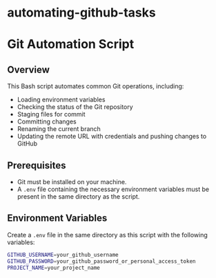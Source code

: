 # automating-github-tasks

# Git Automation Script

## Overview

This Bash script automates common Git operations, including:
- Loading environment variables
- Checking the status of the Git repository
- Staging files for commit
- Committing changes
- Renaming the current branch
- Updating the remote URL with credentials and pushing changes to GitHub

## Prerequisites

- Git must be installed on your machine.
- A `.env` file containing the necessary environment variables must be present in the same directory as the script.

## Environment Variables

Create a `.env` file in the same directory as this script with the following variables:

```bash
GITHUB_USERNAME=your_github_username
GITHUB_PASSWORD=your_github_password_or_personal_access_token
PROJECT_NAME=your_project_name
